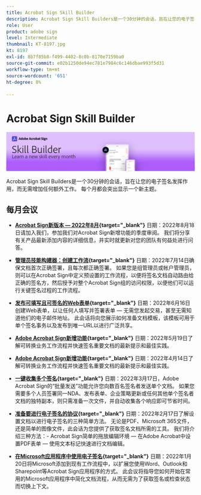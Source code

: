 ```yaml
---
title: Acrobat Sign Skill Builder
description: Acrobat Sign Skill Builders是一个30分钟的会话，旨在让您的电子签名发挥作用，而无需增加任何额外工作
role: User
product: adobe sign
level: Intermediate
thumbnail: KT-8197.jpg
kt: 8197
exl-id: 8b7f85b8-f499-4402-8c0b-8170e7159ba0
source-git-commit: e02b1250de94ec781e7984c6c146dbae993f5d31
workflow-type: tm+mt
source-wordcount: '651'
ht-degree: 0%

---
```


# Acrobat Sign Skill Builder

![技能创建器横幅](../assets/SB_Hero.png)

Acrobat Sign Skill Builders是一个30分钟的会话，旨在让您的电子签名发挥作用，而无需增加任何额外工作。 每个月都会突出显示一个新主题。

## 每月会议

* **[Acrobat Sign新版本 — 2022年8月](https://adobe-sign-skill-builder.joinus.adobeevents.com/attendease/networking/experience/06d8a836-4b51-426b-913e-189b23a82bd6/8b777e11-0e6d-45a8-b954-bbff5c887efc){target=&quot;_blank&quot;}**
日期：2022年8月18日请加入我们，参加我们对Acrobat Sign新增功能的季度审阅。 我们将分享有关产品最新添加内容的详细信息，并实时就更新对您的团队有何益处进行问答。

* **[管理员技能构建器：创建工作流](https://adobe-sign-skill-builder.joinus.adobeevents.com/attendease/networking/experience/83926d76-9959-4657-8b0c-f312835b46f6/aa1c9b21-1b16-4890-9c24-26dc630c4a95){target=&quot;_blank&quot;}**
日期：2022年7月14日确保文档首次正确签署，且每次都正确签署。 如果您是组管理员或帐户管理员，则可以在Acrobat Sign中定义预设置的工作流程，以便将签名文档自动路由给正确的签名方，然后授予对整个Acrobat Sign组的访问权限，以便他们可以运行关键签名过程的工作流程。

* **[发布可填写且可签名的Web表单](https://adobe-sign-skill-builder.joinus.adobeevents.com/attendease/networking/experience/4499bc28-9f26-4b68-88a6-3815ebdff7cf/337fa9d6-c9d3-4bcc-b6d8-9c7580b9be40){target=&quot;_blank&quot;}**
日期：2022年6月16日创建Web表单，以让任何人填写并签署表单 — 无需您发起交易，甚至无需知道他们的电子邮件地址。 此会话将向您展示如何准备文档模板，该模板可用于单个签名事务以及发布到唯一URL以进行广泛共享。

* **[Adobe Acrobat Sign新增功能](https://adobe-sign-skill-builder.joinus.adobeevents.com/attendease/networking/experience/a51b7ffa-ccf1-41f7-a82c-27bf50d8eb5d/22ee6c72-b92e-43f8-9cc6-c177c9244fea){target=&quot;_blank&quot;}**
日期：2022年5月19日了解可转换业务工作流程并快速签名重要文档的最新提示和最佳实践。

* **[Adobe Acrobat Sign新增功能](https://adobe-sign-skill-builder.joinus.adobeevents.com/attendease/networking/experience/479894a1-131f-411d-b4c8-f699d72413bb/30619f65-b374-40db-85d1-0854dc48af0d){target=&quot;_blank&quot;}**
日期：2022年4月14日了解可转换业务工作流程并快速签名重要文档的最新提示和最佳实践。

* **[一键收集多个签名](https://adobe-sign-skill-builder.joinus.adobeevents.com/attendease/networking/experience/44e4b483-7d05-44b3-b7e7-b265c9b84d07/2736bed0-b416-4578-ac3f-a57491f22c26){target=&quot;_blank&quot;}**
日期：2022年3月17日，Adobe Acrobat Sign的“批量发送”功能允许您向数百名签名者发送单个文档。 如果您需要多个人员签署同一NDA、发布表单、企业策略更新或任何其他单个签名者文档的独特副本，则只需准备一次文件，并自动收集各个响应即可节省时间。

* **[准备要进行电子签名的协议](https://adobe-sign-skill-builder.joinus.adobeevents.com/attendease/networking/experience/9024b058-ade1-420f-87f0-68bd5f6d527a/cf8b172f-b9df-41ef-bfce-e6d4b0c3ddf4){target=&quot;_blank&quot;}**
日期：2022年2月17日了解设置文档以进行电子签名的三种简单方法。 无论是PDF、Microsoft 365文件，还是简单的图像文件，此会话为您提供了获取签名文档所需的工具。 我们将介绍三种方法：- Acrobat Sign简单的拖放编辑环境 — 在Adobe Acrobat中设置PDF表单 — 使用文本标记快速进行文档编辑。

* **[在Microsoft应用程序中使用电子签名](https://adobe-sign-skill-builder.joinus.adobeevents.com/attendease/networking/experience/2dcd80a6-6335-4756-bbc8-3505fe99594b/866c4314-dc74-473b-9859-828801814e13){target=&quot;_blank&quot;}**
日期：2022年1月20日将Microsoft添加到现有工作流程中，以扩展您使用Word、Outlook和Sharepoint等Acrobat Sign应用程序的方式。 此会议将指导您如何开始在常用的Microsoft应用程序中简化文档流程，从而无需为了获取签名或检查状态而切换上下文。
